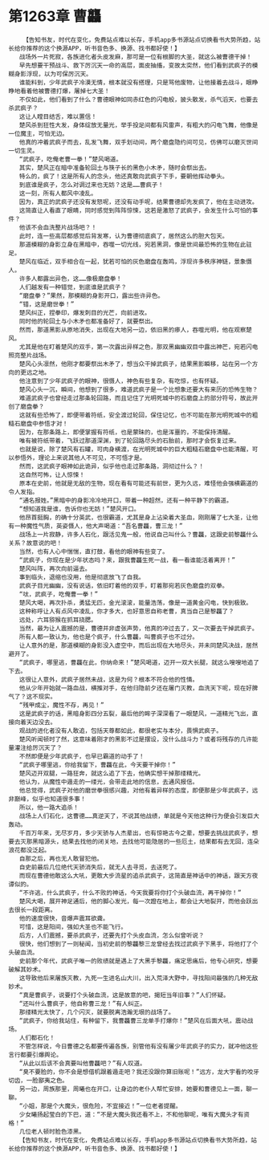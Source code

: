 # 第1263章 曹龘
        【告知书友，时代在变化，免费站点难以长存，手机app多书源站点切换看书大势所趋，站长给你推荐的这个换源APP，听书音色多、换源、找书都好使！】
       战场外一片死寂，各族进化者头皮发麻，那可是一位有根脚的大圣，就这么被曹德干掉！
       早先想要干预战斗、救下厉沉天一命的高层，面皮抽搐，变故太突然，他们看到武疯子的模糊身影浮现，以为可保厉沉天。
       谁能料到，少年武疯子冷漠无情，根本就没有搭理，只是骂他废物，让他接着去战斗，眼睁睁地看着他被曹德打爆，屠掉七大圣！
       不仅如此，他们看到了什么？曹德眼神如同赤红色的闪电般，披头散发，杀气滔天，也要去杀武疯子？
       这让人瞠目结舌，难以置信！
       楚风杀到狂性大发，身体绽放无量光，举手投足间都有风雷声，有粗大的闪电飞舞，他像是一位魔主，可怕无边。
       他真的冲着武疯子而去，乱发飞舞，双手划动间，两个磨盘隐约间可见，仿佛可以磨灭世间一切生灵。
       “武疯子，吃俺老曹一拳！”楚风喝道。
       其实，楚风正在暗中准备轮回土与筷子长的黑色小木矛，随时会祭出去。
       特么的，疯了！这是所有人的念头，他还真敢向武疯子下手，要朝他挥动拳头。
       到底谁是疯子，怎么对调过来也无妨？这是……曹疯子！
       这一刻，所有人都风中凌乱。
       因为，真正的武疯子还没有发怒呢，还没有动手呢，结果曹德却先发疯了，他在主动进攻。
       这简直让人看直了眼睛，同时感觉到阵阵惊悚，这若是激怒了武疯子，会发生什么可怕的事件？
       他该不会血洗整片战场吧？！
       此时，连一些高层都感觉后背发寒，认为曹德彻底疯了，居然这么的胆大包天。
       那道模糊的身影立身在黑暗中，吞噬一切光线，宛若黑洞，像是世间最恐怖的生物在此驻足。
       楚风在临近，双手相合在一起，犹若可怕的灰色磨盘在轰鸣，浮现许多秩序神链，景象慑人。
       许多人都露出异色，这……像极磨盘拳！
       人们越发有一种错觉，到底谁是武疯子？
       “磨盘拳？”果然，那模糊的身影开口，露出些许异色。
       “错，这是磨世拳！”
       楚风纠正，捏拳印，爆发刺目的光芒，向前进攻。
       同时他的轮回土与小木矛也都准备好了，就要祭出。
       然而，那道黑影从原地消失，出现在大地另一边，依旧黑的瘆人，吞噬光明，他在观察楚风。
       尤其是他在盯着楚风的双手，第一次露出异样之色，那双黑幽幽双目中露出神芒，宛若闪电照亮整片战场。
       楚风心头凛然，他刚才都要祭出木矛了，想当众干掉武疯子，结果黑影瞬移，站在另一个方向的更远之地。
       他注意到了少年武疯子的眼神，很慑人，神色有些复杂，有吃惊，也有怀疑。
       楚风心头一沉，瞬间，他想到了很多，难道武疯子是一个比想象还要大有来历的恐怖生物？
       难道武疯子也曾经走过那条轮回路，而且记住了光明死城中的石磨盘上的部分符号，故此开创了磨盘拳？
       这就有些恐怖了，即便带着符纸，安全渡过轮回，保住记忆，也不可能在那光明死城中的粗糙石磨盘中参悟才对！
       因为，在那条路上，即便掌握有符纸，也是蒙昧的，也是浑噩的，不能保持清醒。
       唯有被符纸带着，飞跃过那道深渊，到了轮回路尽头的石胎前，那时才会恢复过来。
       也就是说，除了楚风有石罐，可肉身横渡，在光明死城中的巨大粗糙石磨盘中也能清醒，可以参悟外，理论上来说其他人不可见，不可悟才是。
       然而，这武疯子眼神如此诡异，似乎他也走过那条路，洞彻过什么？！
       这自然可怖，让人惊悚！
       原本在史前，他就是无敌的生物，现在看有可能还有前世，更为久远，难怪他会强横霸道的令人发指。
       “通名报姓。”黑暗中的身影冷冷地开口，带着一种超然，还有一种平静下的霸道。
       “想知道我是谁，告诉你也无妨！”楚风开口。
       他昂首挺胸，的确十分英武，也很霸道，尤其是身上沾染着大圣血，刚刚屠了七大圣，让他有一种魔性气质，英姿慑人，他大声喝道：“吾名曹龘，曹三龙！”
       战场上一片寂静，许多人石化，跟活见鬼一般，他说自己叫什么？曹龘，这跟史前黎龘什么关系？故意说的吧！
       当然，也有人心中惴惴，直打鼓，看他的眼神有些变了。
       “武疯子，你现在是少年状态吗？来，跟我曹龘生死一战，看一看谁能活着离开！”
       楚风叫阵，再次向前逼去。
       事到临头，退缩也没用，他是彻底放飞了自我。
       武疯子目光幽幽，没有说话，依旧盯着他的双手，盯着那宛若灰色磨盘的双拳。
       “呔，武疯子，吃俺曹一拳！”
       楚风大喝，再次扑杀，勇猛无匹，金光滚滚，能量浩荡，像是一道黄金闪电，快到极致。
       这种称呼让人有点风中凌乱，你才多大，也好意思自称老曹，真当自己是黎龘了？
       远处，六耳猕猴在抓耳挠腮。
       当然，最为让人震撼的是，曹德并非虚张声势，他真的冲过去了，又一次要去干掉武疯子。
       所有人都一致认为，他也是个疯子，什么曹龘，叫曹疯子也不过分。
       让人意外的是，那道模糊的身影没入虚空中，而后出现在大地尽头，并未同楚风决战，居然避开了。
       “武疯子，哪里逃，曹龘在此，你纳命来！”楚风喝道，迈开一双大长腿，就这么嗖嗖地追了下去。
       这很让人意外，武疯子居然未战，这是为何？根本不符合他的性情。
       他从少年开始就一路血战，横推对手，在他归隐前夕还在屠门灭教，血洗天下呢，现在好脾气了？这不现实。
       “残甲成尘，魔性不存，再见！”
       这是武疯子的话，黑暗身影四分五裂，最后他的眸子深深看了一眼楚风，一道精光飞出，直接向着天边没去。
       观战的进化者没有人敢追，包括天尊都如此，都很老实与本分，畏惧武疯子。
       楚风听闻顿时了然，这意味着刚才的黑影不过是摆设，没什么战斗力？或者将残存的几许能量灌注给厉沉天了？
       不然即便是少年武疯子，也早已霸道的动手了！
       “武疯子哪里逃，你给我留下，曹龘在此，今天要干掉你！”
       楚风迈开双腿，一路狂奔，就这么追了下去，他确实想干掉那缕精光。
       他认为，从魔性中遁走的一缕光，会带走此地的信息，去通风报信。
       他总觉得，武疯子对他的磨世拳很感兴趣，对他有着异样的态度，即便那是少年武疯子，远非巅峰，似乎也知道很多事！
       所以，他一路大追杀！
       战场上人们石化，这曹德……真逆天了，不说其他战绩，单就是今天他这种行为便会引发巨大轰动。
       千百万年来，无尽岁月，多少天骄与人杰辈出，也有惊艳古今之辈，想要去挑战武疯子，想要去灭那黑暗源头，结果去找他的闭关地，去找他可能隐居的一些厄土，结果都有去无回，连朵浪花都没泛起。
       自那之后，再也无人敢冒犯他。
       自史前最后几位绝代天骄消失后，就无人去寻觅，去送死了。
       而现在曹德他敢这么大吼，更敢大步流星的追杀武疯子，这简直是神话中的神话，跟天方夜谭似的。
       “不许逃，什么武疯子，什么不败的神话，今天我要将你打个头破血流，再干掉你！”
       楚风大喝，展开神足通后，他的脚心发光，每一次蹬在地上，都会让大地裂开，而他会跃出去很长一段距离。
       他的速度很快，音爆声震耳欲聋。
       可惜，这是阳间，强如大圣也不能飞行。
       后方，人们震撼，要杀武疯子，还要先打个头皮血流，怎么似曾听说？
       很快，他们想到了一则秘闻，当初史前的黎龘黎三龙曾经去找过武疯子下黑手，将他打了个头破血流。
       史前那个年代，武疯子唯一的败绩就是遇上了大黑手黎龘，痛定思痛后，他专心研究，想要破解其妙术。
       这导致他后来屠族灭教，九死一生进名山大川，出入荒泽大野中，寻找阳间最强的几种无敌妙术。
       “真是曹疯子，说要打个头破血流，这是故意的吧，揭短当年旧事？”人们怀疑。
       “还叫什么曹疯子，他自称曹三龙！”有人纠正。
       那缕精光太快了，几个闪灭，就要脱离浩瀚无垠的战场了。
       “武疯子，你给我站住，有种留下，我曹龘曹三龙单手打爆你！”楚风在后面大吼，震动战场。
       人们都石化！
       不管怎样说，今日曹德之名都要传遍各族，别管他有没有屠少年武疯子的实力，就冲他这些言行都要引爆舆论。
       “从此以后该不会真要叫他曹龘吧？”有人叹道。
       “臭不要脸的，你不会是想借机跟着遁走吧？我还没跟你算旧账呢！”远方，龙大宇看的咬牙切齿，一脸鄙夷之色。
       另一边，周族那里，周曦也在开口，让身边的老仆人帮忙安排，她要和曹德见上一面，聊一聊。
       “小姐，那是个大魔头，很危险，不宜接近！”一位老者提醒。
       少女曦扬起莹白的下巴，道：“不是大魔头我还看不上，不和他聊呢，唯有大魔头才有资格！”
       几位老人顿时脸色漆黑。
       【告知书友，时代在变化，免费站点难以长存，手机app多书源站点切换看书大势所趋，站长给你推荐的这个换源APP，听书音色多、换源、找书都好使！】